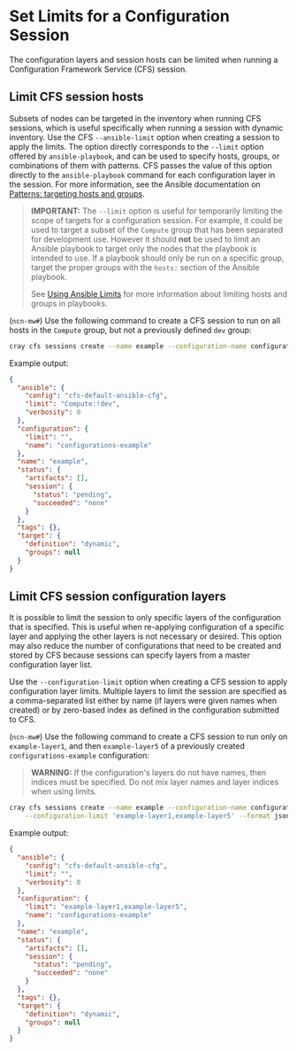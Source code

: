 # Set Limits for a Configuration Session

The configuration layers and session hosts can be limited when running a Configuration Framework Service \(CFS\) session.

## Limit CFS session hosts

Subsets of nodes can be targeted in the inventory when running CFS sessions, which is useful specifically when running a session with
dynamic inventory. Use the CFS `--ansible-limit` option when creating a session to apply the limits. The option directly corresponds
to the `--limit` option offered by `ansible-playbook`, and can be used to specify hosts, groups, or combinations of them with
patterns. CFS passes the value of this option directly to the `ansible-playbook` command for each configuration layer in the session.
For more information, see the Ansible documentation on
[Patterns: targeting hosts and groups](https://docs.ansible.com/ansible/latest/user_guide/intro_patterns.html).

> **IMPORTANT:** The `--limit` option is useful for temporarily limiting the scope of targets for a configuration session. For
> example, it could be used to target a subset of the `Compute` group that has been separated for development use. However it should
> **not** be used to limit an Ansible playbook to target only the nodes that the playbook is intended to use. If a playbook should
> only be run on a specific group, target the proper groups with the `hosts:` section of the Ansible playbook.
>
> See [Using Ansible Limits](https://ansible-tips-and-tricks.readthedocs.io/en/latest/ansible/commands/#limiting-playbooktask-runs)
> for more information about limiting hosts and groups in playbooks.

(`ncn-mw#`) Use the following command to create a CFS session to run on all hosts in the `Compute` group, but not a previously
defined `dev` group:

```bash
cray cfs sessions create --name example --configuration-name configurations-example --ansible-limit 'Compute:!dev' --format json
```

Example output:

```json
{
  "ansible": {
    "config": "cfs-default-ansible-cfg",
    "limit": "Compute:!dev",
    "verbosity": 0
  },
  "configuration": {
    "limit": "",
    "name": "configurations-example"
  },
  "name": "example",
  "status": {
    "artifacts": [],
    "session": {
      "status": "pending",
      "succeeded": "none"
    }
  },
  "tags": {},
  "target": {
    "definition": "dynamic",
    "groups": null
  }
}
```

## Limit CFS session configuration layers

It is possible to limit the session to only specific layers of the configuration that is specified. This is useful when re-applying
configuration of a specific layer and applying the other layers is not necessary or desired. This option may also reduce the number
of configurations that need to be created and stored by CFS because sessions can specify layers from a master configuration layer list.

Use the `--configuration-limit` option when creating a CFS session to apply configuration layer limits. Multiple layers to limit the
session are specified as a comma-separated list either by name \(if layers were given names when created\) or by zero-based index as
defined in the configuration submitted to CFS.

(`ncn-mw#`) Use the following command to create a CFS session to run only on `example-layer1`, and then `example-layer5` of a
previously created `configurations-example` configuration:

> **WARNING:** If the configuration's layers do not have names, then indices must be specified. Do not mix layer names and layer
> indices when using limits.

```bash
cray cfs sessions create --name example --configuration-name configurations-example \
    --configuration-limit 'example-layer1,example-layer5' --format json
```

Example output:

```json
{
  "ansible": {
    "config": "cfs-default-ansible-cfg",
    "limit": "",
    "verbosity": 0
  },
  "configuration": {
    "limit": "example-layer1,example-layer5",
    "name": "configurations-example"
  },
  "name": "example",
  "status": {
    "artifacts": [],
    "session": {
      "status": "pending",
      "succeeded": "none"
    }
  },
  "tags": {},
  "target": {
    "definition": "dynamic",
    "groups": null
  }
}
```
